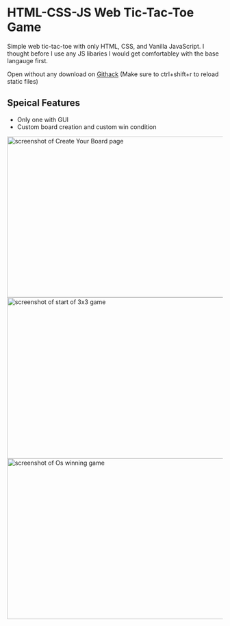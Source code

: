 # HTML-CSS-JS Web Tic-Tac-Toe Game
Simple web tic-tac-toe with only HTML, CSS, and Vanilla JavaScript. I thought before I use any JS libaries I would get comfortabley with the base langauge first.

Open without any download on [Githack](https://raw.githack.com/michael-lesirge/tic-tac-toe/main/HTML-CSS-JS/) (Make sure to ctrl+shift+r to reload static files)

## Speical Features
- Only one with GUI
- Custom board creation and custom win condition 
<img src="https://user-images.githubusercontent.com/100492377/230738158-54f53606-99b7-4c5d-b8f7-07c192725337.png" alt="screenshot of Create Your Board page" width="600" height="375">
<img src="https://user-images.githubusercontent.com/100492377/230738634-21a663cf-c2db-4ec7-bc2c-c154f7b91f5e.png" alt="screenshot of start of 3x3 game" width="600" height="375">
<img src="https://user-images.githubusercontent.com/100492377/230738703-de8e0e94-0747-4854-8df0-79272028f4a4.png" alt="screenshot of Os winning game" width="600" height="375">

